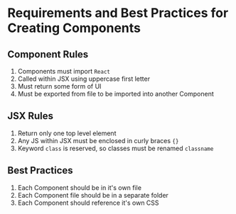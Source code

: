 # Requirements and Best Practices for Creating Components
## Component Rules
1. Components must import `React`
2. Called within JSX using uppercase first letter
3. Must return some form of UI
4. Must be exported from file to be imported into another Component
## JSX Rules
1. Return only one top level element
2. Any JS within JSX must be enclosed in curly braces `{}`
3. Keyword `class` is reserved, so classes must be renamed `classname`
## Best Practices
1. Each Component should be in it's own file
2. Each Component file should be in a separate folder
3. Each Component should reference it's own CSS